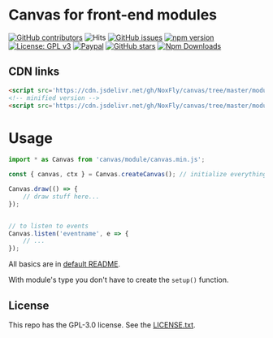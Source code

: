 # Canvas for front-end modules

[![GitHub contributors](https://img.shields.io/github/contributors/NoxFly/canvas.svg)](https://GitHub.com/NoxFly/canvas/graphs/contributors/)
![Hits](https://hitcounter.pythonanywhere.com/count/tag.svg?url=https://github.com/NoxFly/canvas)
[![GitHub issues](https://img.shields.io/github/issues/NoxFly/canvas.svg)](https://GitHub.com/NoxFly/canvas/issues/)
[![npm version](https://badge.fury.io/js/%40noxfly%2Fcanvas.svg)](https://badge.fury.io/js/%40noxfly%2Fcanvas)
[![License: GPL v3](https://img.shields.io/badge/License-GPLv3-blue.svg)](https://www.gnu.org/licenses/gpl-3.0)
[![Paypal](https://img.shields.io/badge/paypal-donate-yellow.svg)](https://paypal.me/noxfly)
[![GitHub stars](https://img.shields.io/github/stars/NoxFly/canvas.svg?style=social&label=Star&maxAge=2592000)](https://GitHub.com/NoxFly/canvas/stargazers/)
[![Npm Downloads](https://img.shields.io/npm/dt/@noxfly/canvas.svg?maxAge=3600)](https://img.shields.io/npm/dt/@noxfly/canvas.svg?maxAge=3600)

## CDN links

```html
<script src='https://cdn.jsdelivr.net/gh/NoxFly/canvas/tree/master/module/canvas.js'></script>
<!-- minified version -->
<script src='https://cdn.jsdelivr.net/gh/NoxFly/canvas/tree/master/module/canvas.min.js'></script>
```

# Usage

```js
import * as Canvas from 'canvas/module/canvas.min.js';

const { canvas, ctx } = Canvas.createCanvas(); // initialize everything if called for the first time

Canvas.draw(() => {
    // draw stuff here...
});


// to listen to events
Canvas.listen('eventname', e => {
    // ...
});
```

All basics are in [default README](https://github.com/NoxFly/canvas#canvas-framework).

With module's type you don't have to create the `setup()` function.

## License

This repo has the GPL-3.0 license. See the [LICENSE.txt](https://github.com/NoxFly/canvas/blob/master/LICENSE.txt).